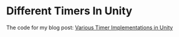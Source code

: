# Different Timers In Unity

The code for my blog post: [Various Timer Implementations in Unity](https://giannisakritidis.com/blog/Unity-Timers/)
